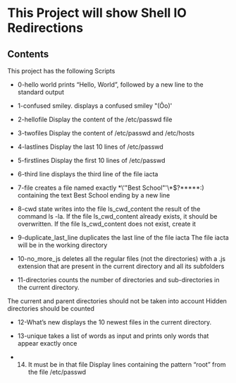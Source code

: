 # This Project will show Shell IO Redirections

## Contents
This project has the following Scripts

* 0-hello world
prints “Hello, World”, followed by a new line to the standard output

* 1-confused smiley.
displays a confused smiley "(Ôo)'

* 2-hellofile
Display the content of the /etc/passwd file

* 3-twofiles
Display the content of /etc/passwd and /etc/hosts

* 4-lastlines
Display the last 10 lines of /etc/passwd

* 5-firstlines
Display the first 10 lines of /etc/passwd

* 6-third line
displays the third line of the file iacta

* 7-file
creates a file named exactly \*\\'"Best School"\'\\*$\?\*\*\*\*\*:) 
containing the text Best School ending by a new line

* 8-cwd state
writes into the file ls_cwd_content the result of the command ls -la.
 If the file ls_cwd_content already exists, it should be overwritten. If the file ls_cwd_content does not exist, create it

* 9-duplicate_last_line
duplicates the last line of the file iacta
The file iacta will be in the working directory

* 10-no_more_js
deletes all the regular files (not the directories) with a .js extension 
that are present in the current directory and all its subfolders

* 11-directories
counts the number of directories and sub-directories in the current directory.

The current and parent directories should not be taken into account
Hidden directories should be counted

* 12-What’s new
displays the 10 newest files in the current directory.

* 13-unique
takes a list of words as input and prints only words that appear exactly once

* 14. It must be in that file
Display lines containing the pattern “root” from the file /etc/passwd
